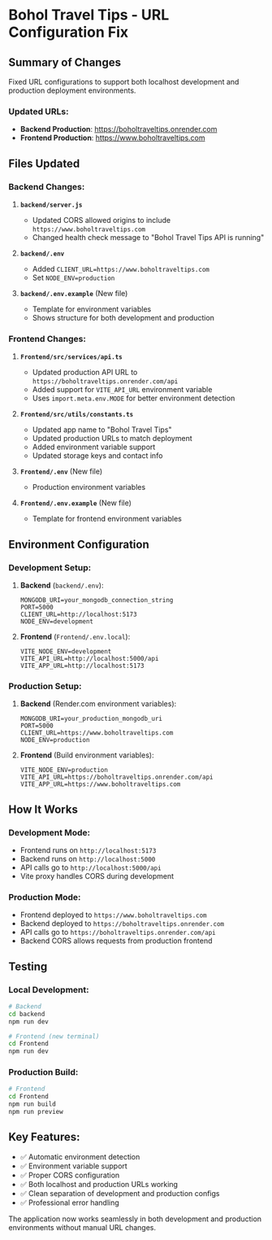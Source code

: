 # Bohol Travel Tips - URL Configuration Fix

## Summary of Changes

Fixed URL configurations to support both localhost development and production deployment environments.

### Updated URLs:
- **Backend Production**: https://boholtraveltips.onrender.com
- **Frontend Production**: https://www.boholtraveltips.com

## Files Updated

### Backend Changes:
1. **`backend/server.js`**
   - Updated CORS allowed origins to include `https://www.boholtraveltips.com`
   - Changed health check message to "Bohol Travel Tips API is running"

2. **`backend/.env`**
   - Added `CLIENT_URL=https://www.boholtraveltips.com`
   - Set `NODE_ENV=production`

3. **`backend/.env.example`** (New file)
   - Template for environment variables
   - Shows structure for both development and production

### Frontend Changes:
1. **`Frontend/src/services/api.ts`**
   - Updated production API URL to `https://boholtraveltips.onrender.com/api`
   - Added support for `VITE_API_URL` environment variable
   - Uses `import.meta.env.MODE` for better environment detection

2. **`Frontend/src/utils/constants.ts`**
   - Updated app name to "Bohol Travel Tips"
   - Updated production URLs to match deployment
   - Added environment variable support
   - Updated storage keys and contact info

3. **`Frontend/.env`** (New file)
   - Production environment variables

4. **`Frontend/.env.example`** (New file)
   - Template for frontend environment variables

## Environment Configuration

### Development Setup:
1. **Backend** (`backend/.env`):
   ```env
   MONGODB_URI=your_mongodb_connection_string
   PORT=5000
   CLIENT_URL=http://localhost:5173
   NODE_ENV=development
   ```

2. **Frontend** (`Frontend/.env.local`):
   ```env
   VITE_NODE_ENV=development
   VITE_API_URL=http://localhost:5000/api
   VITE_APP_URL=http://localhost:5173
   ```

### Production Setup:
1. **Backend** (Render.com environment variables):
   ```env
   MONGODB_URI=your_production_mongodb_uri
   PORT=5000
   CLIENT_URL=https://www.boholtraveltips.com
   NODE_ENV=production
   ```

2. **Frontend** (Build environment variables):
   ```env
   VITE_NODE_ENV=production
   VITE_API_URL=https://boholtraveltips.onrender.com/api
   VITE_APP_URL=https://www.boholtraveltips.com
   ```

## How It Works

### Development Mode:
- Frontend runs on `http://localhost:5173`
- Backend runs on `http://localhost:5000`
- API calls go to `http://localhost:5000/api`
- Vite proxy handles CORS during development

### Production Mode:
- Frontend deployed to `https://www.boholtraveltips.com`
- Backend deployed to `https://boholtraveltips.onrender.com`
- API calls go to `https://boholtraveltips.onrender.com/api`
- Backend CORS allows requests from production frontend

## Testing

### Local Development:
```bash
# Backend
cd backend
npm run dev

# Frontend (new terminal)
cd Frontend
npm run dev
```

### Production Build:
```bash
# Frontend
cd Frontend
npm run build
npm run preview
```

## Key Features:
- ✅ Automatic environment detection
- ✅ Environment variable support
- ✅ Proper CORS configuration
- ✅ Both localhost and production URLs working
- ✅ Clean separation of development and production configs
- ✅ Professional error handling

The application now works seamlessly in both development and production environments without manual URL changes.
